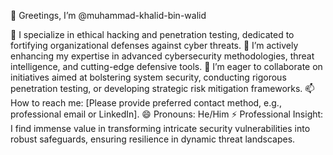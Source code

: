 👋 Greetings, I’m 
 @muhammad-khalid-bin-walid

👀 I specialize in ethical hacking and penetration testing, dedicated to fortifying organizational defenses against cyber threats.
🌱 I’m actively enhancing my expertise in advanced cybersecurity methodologies, threat intelligence, and cutting-edge defensive tools.
💞 I’m eager to collaborate on initiatives aimed at bolstering system security, conducting rigorous penetration testing, or developing strategic risk mitigation frameworks.
📫 How to reach me: [Please provide preferred contact method, e.g., professional email or LinkedIn].
😄 Pronouns: He/Him
⚡ Professional Insight: I find immense value in transforming intricate security vulnerabilities into robust safeguards, ensuring resilience in dynamic threat landscapes.

<!---
muhammad-khalid-bin-walid/muhammad-khalid-bin-walid is a ✨ special ✨ repository because its `README.md` (this file) appears on your GitHub profile.
You can click the Preview link to take a look at your changes.
--->
